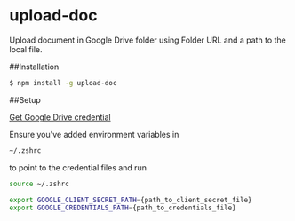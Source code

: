 # upload-doc
Upload document in Google Drive folder using Folder URL and a path to the local file.

##Installation
```bash
$ npm install -g upload-doc
```
##Setup

[Get Google Drive credential](https://github.com/dstil/google-drive-data-provider#obtaining-google-developer-project--oauth-credentials)

Ensure you've added environment variables in
```bash
~/.zshrc
```
to point to the credential files and run
```bash
source ~/.zshrc
```


```bash
export GOOGLE_CLIENT_SECRET_PATH={path_to_client_secret_file}
export GOOGLE_CREDENTIALS_PATH={path_to_credentials_file}
```
